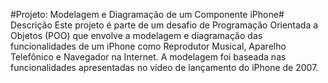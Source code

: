 #Projeto: Modelagem e Diagramação de um Componente iPhone#
Descrição
Este projeto é parte de um desafio de Programação Orientada a Objetos (POO) que envolve a modelagem e diagramação das funcionalidades de um iPhone como Reprodutor Musical, Aparelho Telefônico e Navegador na Internet. A modelagem foi baseada nas funcionalidades apresentadas no vídeo de lançamento do iPhone de 2007.
